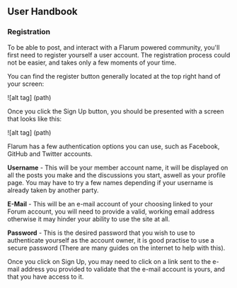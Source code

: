 ## User Handbook
### Registration

To be able to post, and interact with a Flarum powered community, you'll first need to register yourself a user account. The registration process could not be easier, and takes only a few moments of your time.

You can find the register button generally located at the top right hand of your screen:

![alt tag] (path)

Once you click the Sign Up button, you should be presented with a screen that looks like this:

![alt tag] (path)

Flarum has a few authentication options you can use, such as Facebook, GitHub and Twitter accounts.

**Username** - This will be your member account name, it will be displayed on all the posts you make and the discussions you start, aswell as your profile page. You may have to try a few names depending if your username is already taken by another party.

**E-Mail** - This will be an e-mail account of your choosing linked to your Forum account, you will need to provide a valid, working email address otherwise it may hinder your ability to use the site at all.

**Password** - This is the desired password that you wish to use to authenticate yourself as the account owner, it is good practise to use a secure password (There are many guides on the internet to help with this).

Once you click on Sign Up, you may need to click on a link sent to the e-mail address you provided to validate that the e-mail account is yours, and that you have access to it.
